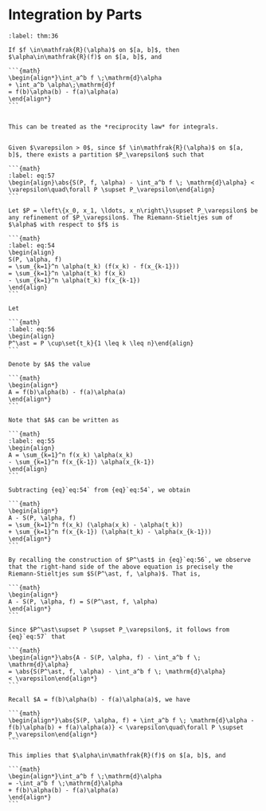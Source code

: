 # Integration by Parts

````{prf:theorem}Integration by Parts
:label: thm:36

If $f \in\mathfrak{R}(\alpha)$ on $[a, b]$, then $\alpha\in\mathfrak{R}(f)$ on $[a, b]$, and 

```{math}
\begin{align*}\int_a^b f \;\mathrm{d}\alpha
+ \int_a^b \alpha\;\mathrm{d}f
= f(b)\alpha(b) - f(a)\alpha(a)
\end{align*}
```

````

````{prf:remark}

This can be treated as the *reciprocity law* for integrals.

````

````{prf:proof}

Given $\varepsilon > 0$, since $f \in\mathfrak{R}(\alpha)$ on $[a, b]$, there exists a partition $P_\varepsilon$ such that 

```{math}
:label: eq:57
\begin{align}\abs{S(P, f, \alpha) - \int_a^b f \; \mathrm{d}\alpha} < \varepsilon\quad\forall P \supset P_\varepsilon\end{align}
```

Let $P = \left\{x_0, x_1, \ldots, x_n\right\}\supset P_\varepsilon$ be any refinement of $P_\varepsilon$. The Riemann-Stieltjes sum of $\alpha$ with respect to $f$ is 

```{math}
:label: eq:54
\begin{align}
S(P, \alpha, f)
= \sum_{k=1}^n \alpha(t_k) (f(x_k) - f(x_{k-1}))
= \sum_{k=1}^n \alpha(t_k) f(x_k)
- \sum_{k=1}^n \alpha(t_k) f(x_{k-1})
\end{align}
```

Let 

```{math}
:label: eq:56
\begin{align}
P^\ast = P \cup\set{t_k}{1 \leq k \leq n}\end{align}
```

Denote by $A$ the value 

```{math}
\begin{align*}
A = f(b)\alpha(b) - f(a)\alpha(a)
\end{align*}
```

Note that $A$ can be written as 

```{math}
:label: eq:55
\begin{align}
A = \sum_{k=1}^n f(x_k) \alpha(x_k)
- \sum_{k=1}^n f(x_{k-1}) \alpha(x_{k-1})
\end{align}
```

Subtracting {eq}`eq:54` from {eq}`eq:54`, we obtain

```{math}
\begin{align*}
A - S(P, \alpha, f)
= \sum_{k=1}^n f(x_k) (\alpha(x_k) - \alpha(t_k))
+ \sum_{k=1}^n f(x_{k-1}) (\alpha(t_k) - \alpha(x_{k-1}))
\end{align*}
```

By recalling the construction of $P^\ast$ in {eq}`eq:56`, we observe that the right-hand side of the above equation is precisely the Riemann-Stieltjes sum $S(P^\ast, f, \alpha)$. That is, 

```{math}
\begin{align*}
A - S(P, \alpha, f) = S(P^\ast, f, \alpha)
\end{align*}
```

Since $P^\ast\supset P \supset P_\varepsilon$, it follows from {eq}`eq:57` that 

```{math}
\begin{align*}\abs{A - S(P, \alpha, f) - \int_a^b f \; \mathrm{d}\alpha} 
= \abs{S(P^\ast, f, \alpha) - \int_a^b f \; \mathrm{d}\alpha}
< \varepsilon\end{align*}
```

Recall $A = f(b)\alpha(b) - f(a)\alpha(a)$, we have 

```{math}
\begin{align*}\abs{S(P, \alpha, f) + \int_a^b f \; \mathrm{d}\alpha - f(b)\alpha(b) + f(a)\alpha(a)} < \varepsilon\quad\forall P \supset P_\varepsilon\end{align*}
```

This implies that $\alpha\in\mathfrak{R}(f)$ on $[a, b]$, and 

```{math}
\begin{align*}\int_a^b f \;\mathrm{d}\alpha
= -\int_a^b f \;\mathrm{d}\alpha 
+ f(b)\alpha(b) - f(a)\alpha(a)
\end{align*}
```

````
